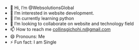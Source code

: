 - 👋 Hi, I’m @WebsolutionsGlobal
- 👀 I’m interested in website development.
- 🌱 I’m currently learning python
- 💞️ I’m looking to collaborate on website and technology field
- 📫 How to reach me collinsgichohi.n@gmail.com
- 😄 Pronouns: Me
- ⚡ Fun fact: I am Single

<!---
WebsolutionsGlobal/WebsolutionsGlobal is a ✨ special ✨ repository because its `README.md` (this file) appears on your GitHub profile.
You can click the Preview link to take a look at your changes.
--->
